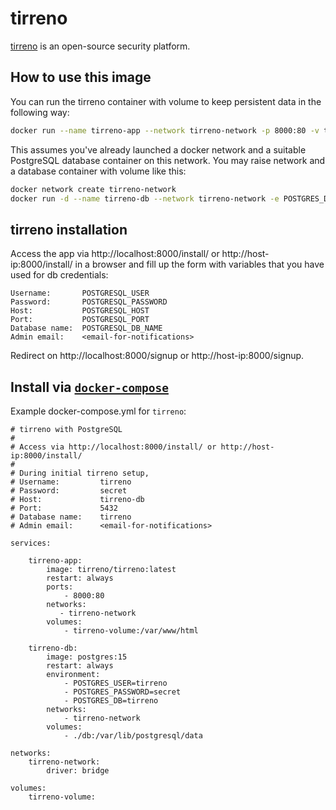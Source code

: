 # tirreno

[tirreno](https://www.tirreno.com) is an open-source security platform.

## How to use this image

You can run the tirreno container with volume to keep persistent data in the following way:

```bash
docker run --name tirreno-app --network tirreno-network -p 8000:80 -v tirreno:/var/www/html -d tirreno
```

This assumes you've already launched a docker network and a suitable PostgreSQL database container on this network.
You may raise network and a database container with volume like this:

```bash
docker network create tirreno-network
docker run -d --name tirreno-db --network tirreno-network -e POSTGRES_DB=tirreno -e POSTGRES_USER=tirreno -e POSTGRES_PASSWORD=secret -v ./db:/var/lib/postgresql/data postgres:15
```

## tirreno installation

Access the app via http://localhost:8000/install/ or http://host-ip:8000/install/ in a browser
and fill up the form with variables that you have used for db credentials:
```
Username:       POSTGRESQL_USER
Password:       POSTGRESQL_PASSWORD
Host:           POSTGRESQL_HOST
Port:           POSTGRESQL_PORT
Database name:  POSTGRESQL_DB_NAME
Admin email:    <email-for-notifications>
```

Redirect on http://localhost:8000/signup or http://host-ip:8000/signup.

## Install via [`docker-compose`](https://github.com/docker/compose)

Example docker-compose.yml for `tirreno`:

```
# tirreno with PostgreSQL
#
# Access via http://localhost:8000/install/ or http://host-ip:8000/install/
#
# During initial tirreno setup,
# Username:         tirreno
# Password:         secret
# Host:             tirreno-db
# Port:             5432
# Database name:    tirreno
# Admin email:      <email-for-notifications>

services:

    tirreno-app:
        image: tirreno/tirreno:latest
        restart: always
        ports:
            - 8000:80
        networks:
           - tirreno-network
        volumes:
            - tirreno-volume:/var/www/html

    tirreno-db:
        image: postgres:15
        restart: always
        environment:
            - POSTGRES_USER=tirreno
            - POSTGRES_PASSWORD=secret
            - POSTGRES_DB=tirreno
        networks:
            - tirreno-network
        volumes:
            - ./db:/var/lib/postgresql/data

networks:
    tirreno-network:
        driver: bridge

volumes:
    tirreno-volume:
```
